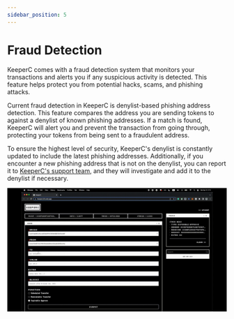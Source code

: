```yaml
---
sidebar_position: 5
---
```


# Fraud Detection

KeeperC comes with a fraud detection system that monitors your transactions and alerts you if any suspicious activity is detected. This feature helps protect you from potential hacks, scams, and phishing attacks.

<!-- TODO: image -->

Current fraud detection in KeeperC is denylist-based phishing address detection. This feature compares the address you are sending tokens to against a denylist of known phishing addresses. If a match is found, KeeperC will alert you and prevent the transaction from going through, protecting your tokens from being sent to a fraudulent address.

To ensure the highest level of security, KeeperC's denylist is constantly updated to include the latest phishing addresses.
Additionally, if you encounter a new phishing address that is not on the denylist, you can report it to [KeeperC's support team](mailto:lukepark327@gmail.com), and they will investigate and add it to the denylist if necessary.

![fds](./images/4_fds.gif)
